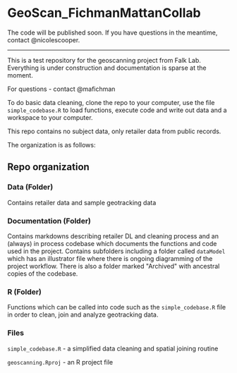 # GeoScan_FichmanMattanCollab

The code will be published soon. If you have questions in the meantime, contact @nicolescooper.
___________

This is a test repository for the geoscanning project from Falk Lab. Everything is under construction and documentation is sparse at the moment.

For questions - contact @mafichman

To do basic data cleaning, clone the repo to your computer, use the file `simple_codebase.R` to load functions, execute code and write out data and a workspace to your computer.

This repo contains no subject data, only retailer data from public records.

The organization is as follows:

## Repo organization

### Data (Folder)

Contains retailer data and sample geotracking data

### Documentation (Folder)

Contains markdowns describing retailer DL and cleaning process and an (always) in process codebase which documents the functions and code used in the project. Contains subfolders including a folder called `dataModel` which has an illustrator file where there is ongoing diagramming of the project workflow. There is also a folder marked "Archived" with ancestral copies of the codebase.

### R (Folder)

Functions which can be called into code such as the `simple_codebase.R` file in order to clean, join and analyze geotracking data.

### Files

`simple_codebase.R` - a simplified data cleaning and spatial joining routine

`geoscanning.Rproj` - an R project file
